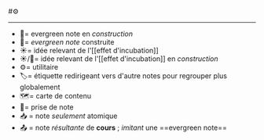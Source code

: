 #⚙️

---
- 🌱= evergreen note en *construction*
- 🌲= *evergreen note* construite
- ☀️= idée relevant de l'[[effet d'incubation]]
- ☀️/🌱= idée relevant de l'[[effet d'incubation]] en *construction*
- ⚙️= utilitaire
- 🏷️= étiquette redirigeant vers d'autre notes pour regrouper plus globalement
- 🗺️= carte de contenu
- 📝= prise de note
- 📥 = note *seulement* atomique
- 📤 = note *résultante* de **cours** ; *imitant* une ==evergreen note==